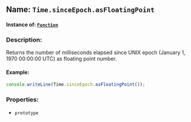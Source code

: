 ## Name: `Time.sinceEpoch.asFloatingPoint`

#### Instance of: [`Function`](Function.md)

### Description:

Returns the number of milliseconds elapsed since UNIX epoch 
(January 1, 1970 00:00:00 UTC) as floating point number.

#### Example:

```js
console.writeLine(Time.sinceEpoch.asFloatingPoint());
```

### Properties:

- `prototype`


